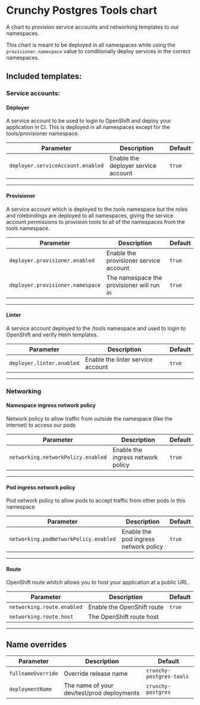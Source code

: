# Crunchy Postgres Tools chart

A chart to provision service accounts and networking templates to our namespaces.

This chart is meant to be deployed in all namespaces while using the `provisioner.namespace` value to conditionally deploy services in the correct namespaces.

## Included templates:

### Service accounts:

#### Deployer

A service account to be used to login to OpenShift and deploy your application in CI. This is deployed in all namespaces except for the tools/provisioner namespace.

| Parameter                         | Description                         | Default |
| --------------------------------- | ----------------------------------- | ------- |
| `deployer.serviceAccount.enabled` | Enable the deployer service account | `true`  |

---

#### Provisioner

A service account which is deployed to the tools namespace but the roles and rolebindings are deployed to all namespaces, giving the service account permissions to provision tools to all of the namespaces from the tools namespace.

| Parameter                        | Description                               | Default |
| -------------------------------- | ----------------------------------------- | ------- |
| `deployer.provisioner.enabled`   | Enable the provisioner service account    | `true`  |
| `deployer.provisioner.namespace` | The namespace the provisioner will run in | `true`  |

---

#### Linter

A service account deployed to the /tools namespace and used to login to OpenShift and verify Helm templates.

| Parameter                 | Description                       | Default |
| ------------------------- | --------------------------------- | ------- |
| `deployer.linter.enabled` | Enable the linter service account | `true`  |

---

### Networking

#### Namespace ingress network policy

Network policy to allow traffic from outside the namespace (like the internet) to access our pods

| Parameter                          | Description                       | Default |
| ---------------------------------- | --------------------------------- | ------- |
| `networking.networkPolicy.enabled` | Enable the ingress network policy | `true`  |

---

#### Pod ingress network policy

Pod network policy to allow pods to accept traffic from other pods in this namespace

| Parameter                             | Description                           | Default |
| ------------------------------------- | ------------------------------------- | ------- |
| `networking.podNetworkPolicy.enabled` | Enable the pod ingress network policy | `true`  |

---

#### Route

OpenShift route whitch allows you to host your application at a public URL.

| Parameter                  | Description                | Default |
| -------------------------- | -------------------------- | ------- |
| `networking.route.enabled` | Enable the OpenShift route | `true`  |
| `networking.route.host`    | The OpenShift route host   |         |

---

## Name overrides

| Parameter          | Description                                | Default                  |
| ------------------ | ------------------------------------------ | ------------------------ |
| `fullnameOverride` | Override release name                      | `crunchy-postgres-tools` |
| `deploymentName`   | The name of your dev/test/prod deployments | `crunchy-postgres`       |
